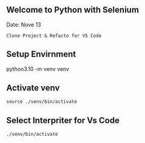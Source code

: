 ## Welcome to Python with Selenium

Date: Nove 13

    Clone Project & Refacto for VS Code

## Setup Envirnment

python3.10 -m venv venv

## Activate venv

    source ./venv/bin/activate

## Select Interpriter for Vs Code

    ./venv/bin/activate
